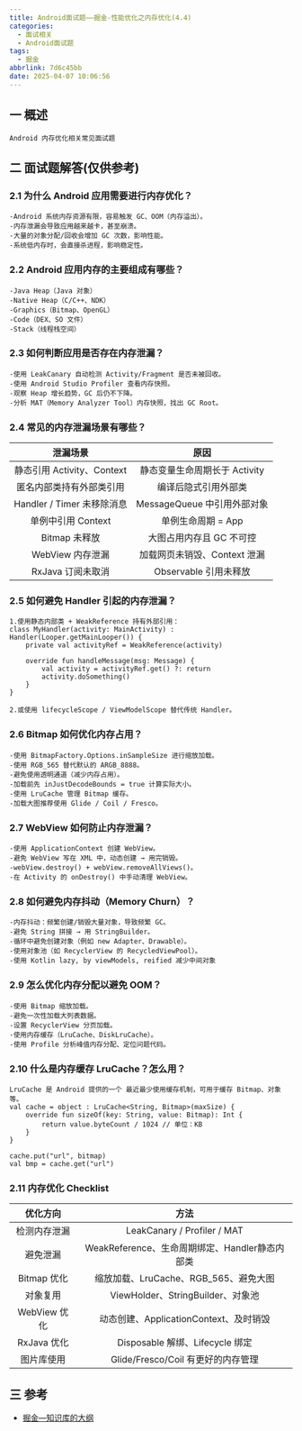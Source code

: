 ```yaml
---
title: Android面试题——掘金-性能优化之内存优化(4.4)
categories:
  - 面试相关
  - Android面试题
tags:
  - 掘金
abbrlink: 7d6c45bb
date: 2025-04-07 10:06:56
---
```

## 一 概述

```
Android 内存优化相关常见面试题
```

<!--more-->

## 二 面试题解答(仅供参考)

### 2.1 为什么 Android 应用需要进行内存优化？

```
-Android 系统内存资源有限，容易触发 GC、OOM（内存溢出）。
-内存泄漏会导致应用越来越卡，甚至崩溃。
-大量的对象分配/回收会增加 GC 次数，影响性能。
-系统低内存时，会直接杀进程，影响稳定性。
```

### 2.2  Android 应用内存的主要组成有哪些？

```
-Java Heap（Java 对象）
-Native Heap（C/C++、NDK）
-Graphics（Bitmap、OpenGL）
-Code（DEX、SO 文件）
-Stack（线程栈空间）
```

### 2.3 如何判断应用是否存在内存泄漏？

```
-使用 LeakCanary 自动检测 Activity/Fragment 是否未被回收。
-使用 Android Studio Profiler 查看内存快照。
-观察 Heap 增长趋势，GC 后仍不下降。
-分析 MAT（Memory Analyzer Tool）内存快照，找出 GC Root。
```

### 2.4 常见的内存泄漏场景有哪些？

|          泄漏场景          |             原因              |
| :------------------------: | :---------------------------: |
| 静态引用 Activity、Context | 静态变量生命周期长于 Activity |
|  匿名内部类持有外部类引用  |     编译后隐式引用外部类      |
| Handler / Timer 未移除消息 |  MessageQueue 中引用外部对象  |
|     单例中引用 Context     |      单例生命周期 = App       |
|       Bitmap 未释放        |   大图占用内存且 GC 不可控    |
|      WebView 内存泄漏      | 加载网页未销毁、Context 泄漏  |
|     RxJava 订阅未取消      |     Observable 引用未释放     |

### 2.5 如何避免 Handler 引起的内存泄漏？

```
1.使用静态内部类 + WeakReference 持有外部引用：
class MyHandler(activity: MainActivity) : Handler(Looper.getMainLooper()) {
    private val activityRef = WeakReference(activity)

    override fun handleMessage(msg: Message) {
        val activity = activityRef.get() ?: return
        activity.doSomething()
    }
}

2.或使用 lifecycleScope / ViewModelScope 替代传统 Handler。
```

### 2.6 Bitmap 如何优化内存占用？

```
-使用 BitmapFactory.Options.inSampleSize 进行缩放加载。
-使用 RGB_565 替代默认的 ARGB_8888。
-避免使用透明通道（减少内存占用）。
-加载前先 inJustDecodeBounds = true 计算实际大小。
-使用 LruCache 管理 Bitmap 缓存。
-加载大图推荐使用 Glide / Coil / Fresco。
```

### 2.7 WebView 如何防止内存泄漏？

```
-使用 ApplicationContext 创建 WebView。
-避免 WebView 写在 XML 中，动态创建 → 用完销毁。
-webView.destroy() + webView.removeAllViews()。
-在 Activity 的 onDestroy() 中手动清理 WebView。
```

### 2.8 如何避免内存抖动（Memory Churn）？

```
-内存抖动：频繁创建/销毁大量对象，导致频繁 GC。
-避免 String 拼接 → 用 StringBuilder。
-循环中避免创建对象（例如 new Adapter、Drawable）。
-使用对象池（如 RecyclerView 的 RecycledViewPool）。
-使用 Kotlin lazy, by viewModels, reified 减少中间对象
```

### 2.9 怎么优化内存分配以避免 OOM？

```
-使用 Bitmap 缩放加载。
-避免一次性加载大列表数据。
-设置 RecyclerView 分页加载。
-使用内存缓存（LruCache、DiskLruCache）。
-使用 Profile 分析峰值内存分配、定位问题代码。
```

### 2.10 什么是内存缓存 LruCache？怎么用？

```
LruCache 是 Android 提供的一个 最近最少使用缓存机制，可用于缓存 Bitmap、对象等。
val cache = object : LruCache<String, Bitmap>(maxSize) {
    override fun sizeOf(key: String, value: Bitmap): Int {
        return value.byteCount / 1024 // 单位：KB
    }
}

cache.put("url", bitmap)
val bmp = cache.get("url")
```

### 2.11 内存优化 Checklist

|   优化方向   |                      方法                      |
| :----------: | :--------------------------------------------: |
| 检测内存泄漏 |          LeakCanary / Profiler / MAT           |
|   避免泄漏   | WeakReference、生命周期绑定、Handler静态内部类 |
| Bitmap 优化  |     缩放加载、LruCache、RGB_565、避免大图      |
|   对象复用   |       ViewHolder、StringBuilder、对象池        |
| WebView 优化 |     动态创建、ApplicationContext、及时销毁     |
| RxJava 优化  |        Disposable 解绑、Lifecycle 绑定         |
|  图片库使用  |       Glide/Fresco/Coil 有更好的内存管理       |


##  三 参考

* [掘金—知识库的大纲](https://juejin.cn/post/7480464724096057381)